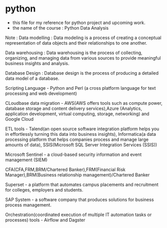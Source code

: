 # python
- this file for my reference for python project and upcoming work.
- the name of the course : Python Data Analysis

Note :
Data modelling : Data modeling is a process of creating a conceptual representation of data objects and their relationships to one another.

Data warehousing : Data warehousing is the process of collecting, organizing, and managing data from various sources to provide meaningful business insights and analysis.

Database Design : Database design is the process of producing a detailed data model of a database.

Scripting Language - Python and Perl (a cross platform language for text processing and web development)

CLoudbase data migration - AWS(AWS offers tools such as compute power, database storage and content delivery services),Azure (Analytics, application development, virtual computing, storage, networking) and Google Cloud

ETL tools - Talend(an open source software integration platform helps you in effortlessly turning this data into business insights), Informatica(a data processing platform that helps companies process and manage large amounts of data), SSIS(Microsoft SQL Server Integration Services (SSIS))

Microsoft Sentinel - a cloud-based security information and event management (SIEM)

CFA(CFA,FRM,BRM/Chartered Banker),FRM(Financial Risk Manager),BRM(Business relationship management)/Chartered Banker 

Superset - a platform that automates campus placements and recruitment for colleges, employers and students. 

SAP System - a software company that produces solutions for business process management.

Orchestration(coordinated execution of multiple IT automation tasks or processes) tools - Airflow and Dagster 
